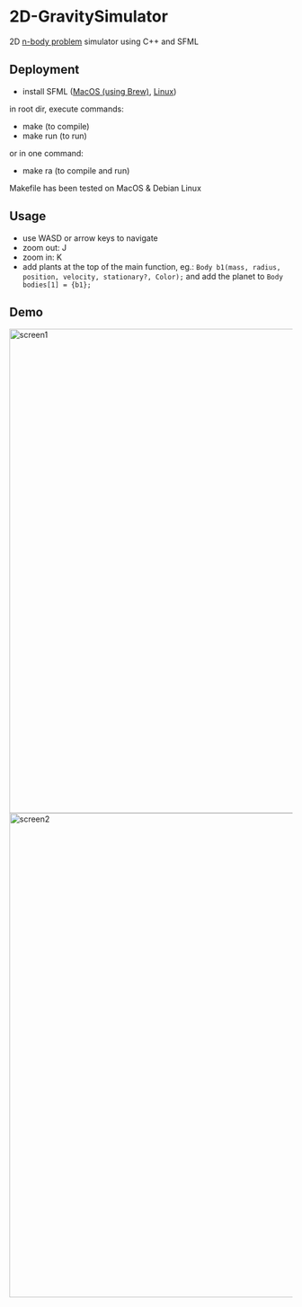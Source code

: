 # 2D-GravitySimulator

2D [n-body problem](https://en.wikipedia.org/wiki/N-body_problem) simulator using C++ and SFML

## Deployment
- install SFML ([MacOS (using Brew)](https://formulae.brew.sh/formula/sfml), [Linux](https://www.sfml-dev.org/tutorials/2.5/start-linux.php))

in root dir, execute commands:
- make        (to compile)
- make run    (to run)

or in one command:
- make ra (to compile and run)

Makefile has been tested on MacOS & Debian Linux

## Usage
- use WASD or arrow keys to navigate
- zoom out: J
- zoom in: K
- add plants at the top of the main function, eg.:
```Body b1(mass, radius, position, velocity, stationary?, Color);```
and add the planet to ```Body bodies[1] = {b1};```
## Demo 

<img width="862" alt="screen1" src="https://user-images.githubusercontent.com/17238289/218269724-8cc9b812-db1a-4cbc-b62f-aa723fa06c03.png">
<img width="862" alt="screen2" src="https://user-images.githubusercontent.com/17238289/218269736-23178909-7693-475d-89ee-e3a2e6918822.png">
